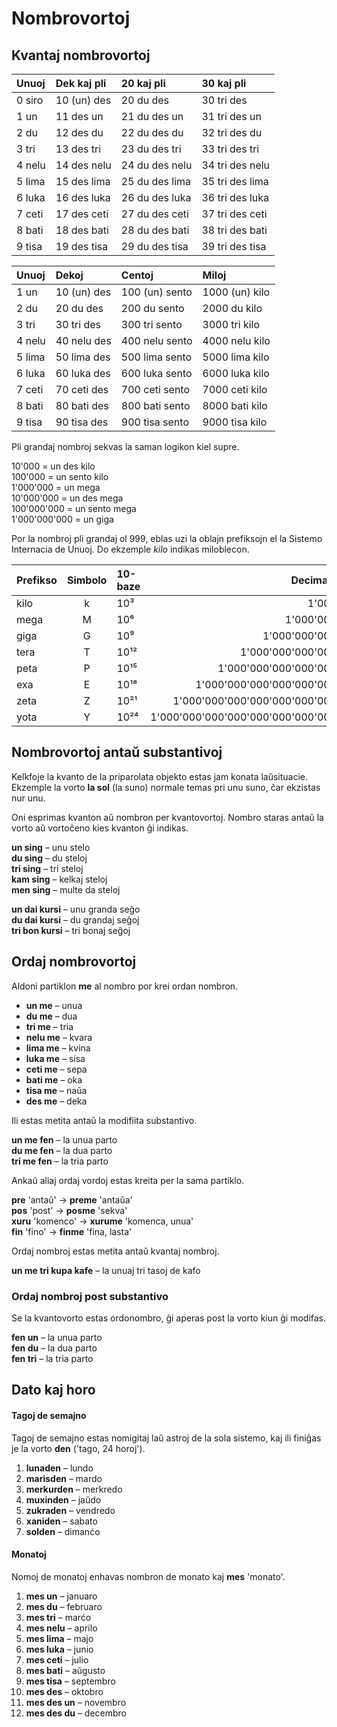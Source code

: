 # Nombrovortoj

## Kvantaj nombrovortoj

| Unuoj   | Dek kaj pli | 20 kaj pli        | 30 kaj pli       |
|:--------|:-------------|:-----------------|:-----------------|
| 0 siro  | 10 (un) des  | 20 du des        | 30 tri des       |
| 1 un    | 11 des un    | 21 du des un     | 31 tri des un    |
| 2 du    | 12 des du    | 22 du des du     | 32 tri des du    |
| 3 tri   | 13 des tri   | 23 du des tri    | 33 tri des tri   |
| 4 nelu  | 14 des nelu  | 24 du des nelu   | 34 tri des nelu  |
| 5 lima  | 15 des lima  | 25 du des lima   | 35 tri des lima  |
| 6 luka  | 16 des luka  | 26 du des luka   | 36 tri des luka  |
| 7 ceti  | 17 des ceti  | 27 du des ceti   | 37 tri des ceti  |
| 8 bati  | 18 des bati  | 28 du des bati   | 38 tri des bati  |
| 9 tisa  | 19 des tisa  | 29 du des tisa   | 39 tri des tisa  |

| Unuoj   | Dekoj        | Centoj          | Miloj            |
|:--------|:-------------|:----------------|:------------------|
| 1 un    | 10 (un) des  | 100 (un) sento  | 1000 (un) kilo    |
| 2 du    | 20 du des    | 200 du sento    | 2000 du kilo      |
| 3 tri   | 30 tri des   | 300 tri sento   | 3000 tri kilo     |
| 4 nelu  | 40 nelu   des| 400 nelu sento  | 4000 nelu kilo    |
| 5 lima  | 50 lima  des | 500 lima sento  | 5000 lima kilo    |
| 6 luka  | 60 luka des  | 600 luka sento  | 6000 luka kilo    |
| 7 ceti  | 70 ceti des  | 700 ceti sento  | 7000 ceti kilo    |
| 8 bati  | 80 bati des  | 800 bati sento  | 8000 bati kilo    |
| 9 tisa  | 90 tisa des  | 900 tisa sento  | 9000 tisa kilo    |

Pli grandaj nombroj sekvas la saman logikon kiel supre.

10'000 = un des kilo  
100'000 = un sento kilo  
1'000'000 = un mega  
10'000'000 = un des mega  
100'000'000 = un sento mega  
1'000'000'000 = un giga

Por la nombroj pli grandaj ol 999, eblas uzi la oblajn prefiksojn el la Sistemo Internacia de Unuoj.
Do ekzemple _kilo_ indikas miloblecon.

|Prefikso|Simbolo |10-baze  | Decimale                       |
|:-------|:------:|:-----|----------------------------------:|
| kilo   | k      | 10³  |                             1'000 |
| mega   | M      | 10⁶  |                         1'000'000 |
| giga   | G      | 10⁹  |                     1'000'000'000 |
| tera   | T      | 10¹² |                 1'000'000'000'000 |
| peta   | P      | 10¹⁵ |             1'000'000'000'000'000 |
| exa    | E      | 10¹⁸ |         1'000'000'000'000'000'000 |
| zeta   | Z      | 10²¹ |     1'000'000'000'000'000'000'000 |
| yota   | Y      | 10²⁴ | 1'000'000'000'000'000'000'000'000 |

## Nombrovortoj antaŭ substantivoj

Kelkfoje la kvanto de la priparolata objekto estas jam konata laŭsituacie.
Ekzemple la vorto **la sol** (la suno) normale temas pri unu suno, ĉar ekzistas nur unu.

Oni esprimas kvanton aŭ nombron per kvantovortoj.
Nombro staras antaŭ la vorto aŭ vortoĉeno kies kvanton ĝi indikas.

**un sing**
– unu stelo  
**du sing**
– du steloj  
**tri sing**
– tri steloj  
**kam sing**
– kelkaj steloj  
**men sing**
– multe da steloj

**un dai kursi**
– unu granda seĝo  
**du dai kursi**
– du grandaj seĝoj  
**tri bon kursi**
– tri bonaj seĝoj


## Ordaj nombrovortoj

Aldoni partiklon **me** al nombro por krei ordan nombron.

- **un me**
  – unua
- **du me**
  – dua
- **tri me**
  – tria
- **nelu me**
  – kvara
- **lima me**
  – kvina
- **luka me**
  – sisa
- **ceti me**
  – sepa
- **bati me**
  – oka
- **tisa me**
  – naŭa
- **des me**
  – deka

Ili estas metita antaŭ la modifiita substantivo.

**un me fen**
– la unua parto  
**du me fen**
– la dua parto  
**tri me fen**
– la tria parto

Ankaŭ aliaj ordaj vordoj estas kreita per la sama partiklo.

**pre**
'antaŭ'
→ **preme**
'antaŭa'  
**pos**
'post'
→ **posme**
'sekva'  
**xuru**
'komenco'
→ **xurume**
'komenca, unua'  
**fin**
'fino'
→ **finme**
'fina, lasta'

Ordaj nombroj estas metita antaŭ kvantaj nombroj.

**un me tri kupa kafe**
– la unuaj tri tasoj de kafo


### Ordaj nombroj post substantivo
Se la kvantovorto estas ordonombro, ĝi aperas post la vorto kiun ĝi modifas.

**fen un**
– la unua parto  
**fen du**
– la dua parto  
**fen tri**
– la tria parto  

## Dato kaj horo

#### Tagoj de semajno

Tagoj de semajno estas nomigitaj laŭ astroj de la sola sistemo, kaj ili finiĝas je la vorto
**den**
('tago, 24 horoj').

1. **lunaden**
   – lundo
2. **marisden**
   – mardo
3. **merkurden**
   – merkredo
4. **muxinden**
   – jaŭdo
5. **zukraden**
   – vendredo
6. **xaniden**
   – sabato
7. **solden**
   – dimanćo

#### Monatoj

Nomoj de monatoj enhavas nombron de monato kaj
**mes**
'monato'.

1. **mes un**
   – januaro
2. **mes du**
   – februaro
3. **mes tri**
   – marćo
4. **mes nelu**
  – aprilo
5. **mes lima**
  – majo
6. **mes luka**
  – junio
7. **mes ceti**
  – julio
8. **mes bati**
  – aŭgusto
9. **mes tisa**
  – septembro
10. **mes des**
  – oktobro
11. **mes des un**
  – novembro
12. **mes des du**
  – decembro

